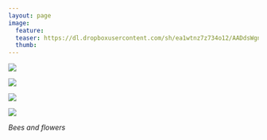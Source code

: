 ```yaml
---
layout: page
image:
  feature:
  teaser: https://dl.dropboxusercontent.com/sh/ea1wtnz7z734o12/AADdsWgnZMkzLtUXcpjiYzmZa/luontokuvat/kes%C3%A4/7/DS28219-245px.jpg
  thumb:
---
```


[![](https://dl.dropboxusercontent.com/sh/ea1wtnz7z734o12/AACNmgNGny9jToomr7bj0WcQa/luontokuvat/kes%C3%A4/7/DS28219-800px.jpg)](https://dl.dropboxusercontent.com/sh/ea1wtnz7z734o12/AADFWGsLWtT5d6D5nWU5SYkZa/luontokuvat/kes%C3%A4/7/DS28219.jpg)

[![](https://dl.dropboxusercontent.com/sh/ea1wtnz7z734o12/AACD9Me1XOXoIUSDFRkggN2ca/luontokuvat/kes%C3%A4/7/DS28313-800px.jpg)](https://dl.dropboxusercontent.com/sh/ea1wtnz7z734o12/AAAkovQieFhEYWVPAgeFE8iDa/luontokuvat/kes%C3%A4/7/DS28313.jpg)

[![](https://dl.dropboxusercontent.com/sh/ea1wtnz7z734o12/AABOA2MFWMhCGyQ4WpgTJDt7a/luontokuvat/kes%C3%A4/7/DS29580-800px.jpg)](https://dl.dropboxusercontent.com/sh/ea1wtnz7z734o12/AABCEngCVWl1GFX3SwyXtJMua/luontokuvat/kes%C3%A4/7/DS29580.jpg)

[![](https://dl.dropboxusercontent.com/sh/ea1wtnz7z734o12/AABTFfBkChTqNCPmd9ohAIDEa/luontokuvat/kes%C3%A4/7/DS28295-800px.jpg)](https://dl.dropboxusercontent.com/sh/ea1wtnz7z734o12/AADU_swdBFPme6tlPEj2XQbVa/luontokuvat/kes%C3%A4/7/DS28295.jpg)

*Bees and flowers*
